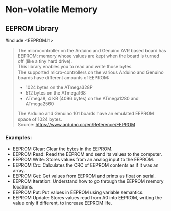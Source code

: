 
# Non-volatile Memory 

## EEPROM Library  
#include <EEPROM.h>  
> 
> The microcontroller on the Arduino and Genuino AVR based board has EEPROM: memory whose values are kept when the board is turned off (like a tiny hard drive).  
> This library enables you to read and write those bytes.  
> The supported micro-controllers on the various Arduino and Genuino boards have different amounts of EEPROM:
> - 1024 bytes on the ATmega328P  
> - 512 bytes on the ATmega168 
> - ATmega8, 4 KB (4096 bytes) on the ATmega1280 and ATmega2560  
>
> The Arduino and Genuino 101 boards have an emulated EEPROM space of 1024 bytes.  
> Source: https://www.arduino.cc/en/Reference/EEPROM

### Examples:  

- EEPROM Clear: Clear the bytes in the EEPROM.  
- EEPROM Read: Read the EEPROM and send its values to the computer.  
- EEPROM Write: Stores values from an analog input to the EEPROM.  
- EEPROM Crc: Calculates the CRC of EEPROM contents as if it was an array.  
- EEPROM Get: Get values from EEPROM and prints as float on serial.  
- EEPROM Iteration: Understand how to go through the EEPROM memory locations.  
- EEPROM Put: Put values in EEPROM using variable semantics.  
- EEPROM Update: Stores values read from A0 into EEPROM, writing the value only if different, to increase EEPROM life.  
